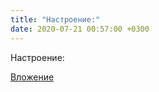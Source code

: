 ```yaml
---
title: "Настроение:"
date: 2020-07-21 00:57:00 +0300
---
```


Настроение:

[Вложение](https://vk.com/photo41076938_457247089)
